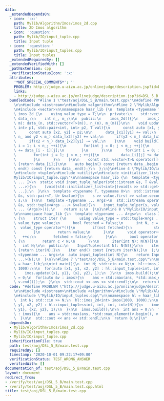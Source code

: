 ```yaml
---
data:
  _extendedDependsOn:
  - icon: ':x:'
    path: Mylib/Algorithm/Imos/imos_2d.cpp
    title: 2D Imos algorithm
  - icon: ':question:'
    path: Mylib/IO/input_tuple.cpp
    title: Input tuple
  - icon: ':question:'
    path: Mylib/IO/input_tuples.cpp
    title: Input tuples
  _extendedRequiredBy: []
  _extendedVerifiedWith: []
  _pathExtension: cpp
  _verificationStatusIcon: ':x:'
  attributes:
    '*NOT_SPECIAL_COMMENTS*': ''
    PROBLEM: http://judge.u-aizu.ac.jp/onlinejudge/description.jsp?id=DSL_5_B
    links:
    - http://judge.u-aizu.ac.jp/onlinejudge/description.jsp?id=DSL_5_B
  bundledCode: "#line 1 \"test/aoj/DSL_5_B/main.test.cpp\"\n#define PROBLEM \"http://judge.u-aizu.ac.jp/onlinejudge/description.jsp?id=DSL_5_B\"\
    \n\n#include <iostream>\n#include <algorithm>\n#line 2 \"Mylib/Algorithm/Imos/imos_2d.cpp\"\
    \n#include <vector>\n\nnamespace haar_lib {\n  template <typename T>\n  struct\
    \ imos_2d {\n    using value_type = T;\n\n  private:\n    std::vector<std::vector<T>>\
    \ data_;\n    int n_, m_;\n\n  public:\n    imos_2d(){}\n    imos_2d(int n, int\
    \ m): data_(n, std::vector<T>(m)), n_(n), m_(m){}\n\n    void update(std::pair<int,\
    \ int> p1, std::pair<int, int> p2, T val){\n      const auto [x1, y1] = p1;\n\
    \      const auto [x2, y2] = p2;\n\n      data_[x1][y1] += val;\n      if(x2 <\
    \ n_ and y2 < m_) data_[x2][y2] += val;\n      if(y2 < m_) data_[x1][y2] -= val;\n\
    \      if(x2 < n_) data_[x2][y1] -= val;\n    }\n\n    void build(){\n      for(int\
    \ i = 1; i < n_; ++i){\n        for(int j = 0; j < m_; ++j){\n          data_[i][j]\
    \ += data_[i - 1][j];\n        }\n      }\n\n      for(int i = 0; i < n_; ++i){\n\
    \        for(int j = 1; j < m_; ++j){\n          data_[i][j] += data_[i][j - 1];\n\
    \        }\n      }\n    }\n\n    const std::vector<T>& operator[](size_t i) const\
    \ {return data_[i];}\n\n    auto begin() const {return data_.begin();}\n    auto\
    \ end() const {return data_.end();}\n  };\n}\n#line 4 \"Mylib/IO/input_tuples.cpp\"\
    \n#include <tuple>\n#include <utility>\n#include <initializer_list>\n#line 6 \"\
    Mylib/IO/input_tuple.cpp\"\n\nnamespace haar_lib {\n  template <typename T, size_t\
    \ ... I>\n  static void input_tuple_helper(std::istream &s, T &val, std::index_sequence<I\
    \ ...>){\n    (void)std::initializer_list<int>{(void(s >> std::get<I>(val)), 0)\
    \ ...};\n  }\n\n  template <typename T, typename U>\n  std::istream& operator>>(std::istream\
    \ &s, std::pair<T, U> &value){\n    s >> value.first >> value.second;\n    return\
    \ s;\n  }\n\n  template <typename ... Args>\n  std::istream& operator>>(std::istream\
    \ &s, std::tuple<Args ...> &value){\n    input_tuple_helper(s, value, std::make_index_sequence<sizeof\
    \ ... (Args)>());\n    return s;\n  }\n}\n#line 8 \"Mylib/IO/input_tuples.cpp\"\
    \n\nnamespace haar_lib {\n  template <typename ... Args>\n  class InputTuples\
    \ {\n    struct iter {\n      using value_type = std::tuple<Args ...>;\n     \
    \ value_type value;\n      bool fetched = false;\n      int N, c = 0;\n\n    \
    \  value_type operator*(){\n        if(not fetched){\n          std::cin >> value;\n\
    \        }\n        return value;\n      }\n\n      void operator++(){\n     \
    \   ++c;\n        fetched = false;\n      }\n\n      bool operator!=(iter &) const\
    \ {\n        return c < N;\n      }\n\n      iter(int N): N(N){}\n    };\n\n \
    \   int N;\n\n  public:\n    InputTuples(int N): N(N){}\n\n    iter begin() const\
    \ {return iter(N);}\n    iter end() const {return iter(N);}\n  };\n\n  template\
    \ <typename ... Args>\n  auto input_tuples(int N){\n    return InputTuples<Args\
    \ ...>(N);\n  }\n}\n#line 7 \"test/aoj/DSL_5_B/main.test.cpp\"\n\nnamespace hl\
    \ = haar_lib;\n\nint main(){\n  int N; std::cin >> N;\n  hl::imos_2d<int> imos(1000,\
    \ 1000);\n\n  for(auto [x1, y1, x2, y2] : hl::input_tuples<int, int, int, int>(N)){\n\
    \    imos.update({x1, y1}, {x2, y2}, 1);\n  }\n\n  imos.build();\n\n  int ans\
    \ = 0;\n  for(auto &v : imos){\n    ans = std::max(ans, *std::max_element(v.begin(),\
    \ v.end()));\n  }\n\n  std::cout << ans << std::endl;\n\n  return 0;\n}\n"
  code: "#define PROBLEM \"http://judge.u-aizu.ac.jp/onlinejudge/description.jsp?id=DSL_5_B\"\
    \n\n#include <iostream>\n#include <algorithm>\n#include \"Mylib/Algorithm/Imos/imos_2d.cpp\"\
    \n#include \"Mylib/IO/input_tuples.cpp\"\n\nnamespace hl = haar_lib;\n\nint main(){\n\
    \  int N; std::cin >> N;\n  hl::imos_2d<int> imos(1000, 1000);\n\n  for(auto [x1,\
    \ y1, x2, y2] : hl::input_tuples<int, int, int, int>(N)){\n    imos.update({x1,\
    \ y1}, {x2, y2}, 1);\n  }\n\n  imos.build();\n\n  int ans = 0;\n  for(auto &v\
    \ : imos){\n    ans = std::max(ans, *std::max_element(v.begin(), v.end()));\n\
    \  }\n\n  std::cout << ans << std::endl;\n\n  return 0;\n}\n"
  dependsOn:
  - Mylib/Algorithm/Imos/imos_2d.cpp
  - Mylib/IO/input_tuples.cpp
  - Mylib/IO/input_tuple.cpp
  isVerificationFile: true
  path: test/aoj/DSL_5_B/main.test.cpp
  requiredBy: []
  timestamp: '2020-10-01 09:22:17+09:00'
  verificationStatus: TEST_WRONG_ANSWER
  verifiedWith: []
documentation_of: test/aoj/DSL_5_B/main.test.cpp
layout: document
redirect_from:
- /verify/test/aoj/DSL_5_B/main.test.cpp
- /verify/test/aoj/DSL_5_B/main.test.cpp.html
title: test/aoj/DSL_5_B/main.test.cpp
---
```

